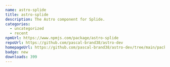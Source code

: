 ```yaml
---
name: astro-splide
title: astro-splide
description: The Astro component for Splide.
categories:
  - uncategorized
  - recent
npmUrl: https://www.npmjs.com/package/astro-splide
repoUrl: https://github.com/pascal-brand38/astro-dev
homepageUrl: https://github.com/pascal-brand38/astro-dev/tree/main/packages/astro-splide#readme
badge: new
downloads: 399
---
```

